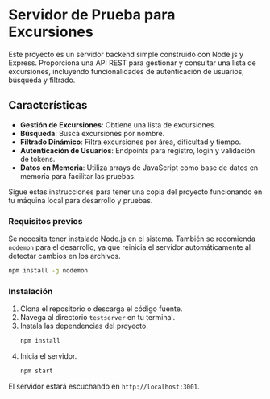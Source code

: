 # Servidor de Prueba para Excursiones

Este proyecto es un servidor backend simple construido con Node.js y Express. Proporciona una API REST para gestionar y consultar una lista de excursiones, incluyendo funcionalidades de autenticación de usuarios, búsqueda y filtrado.
 
## Características

*   **Gestión de Excursiones**: Obtiene una lista de excursiones.
*   **Búsqueda**: Busca excursiones por nombre.
*   **Filtrado Dinámico**: Filtra excursiones por área, dificultad y tiempo.
*   **Autenticación de Usuarios**: Endpoints para registro, login y validación de tokens.
*   **Datos en Memoria**: Utiliza arrays de JavaScript como base de datos en memoria para facilitar las pruebas.

Sigue estas instrucciones para tener una copia del proyecto funcionando en tu máquina local para desarrollo y pruebas.

### Requisitos previos

Se necesita tener instalado Node.js en el sistema. También se recomienda `nodemon` para el desarrollo, ya que reinicia el servidor automáticamente al detectar cambios en los archivos.

```bash
npm install -g nodemon
```

### Instalación

1.  Clona el repositorio o descarga el código fuente.
2.  Navega al directorio `testserver` en tu terminal.
3.  Instala las dependencias del proyecto.
    ```bash
    npm install
    ```
4.  Inicia el servidor.
    ```bash
    npm start
    ```

El servidor estará escuchando en `http://localhost:3001`.

